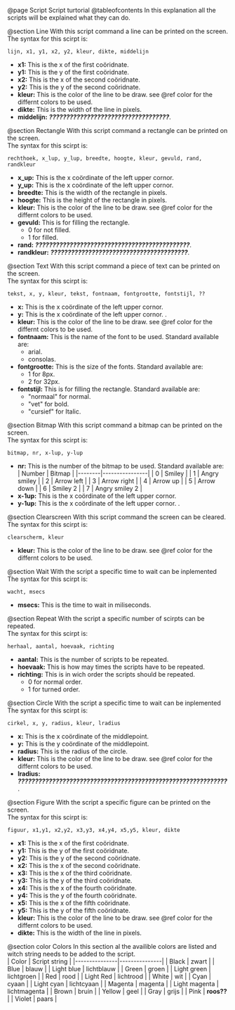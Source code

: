 @page Script Script turtorial
@tableofcontents
In this explanation all the scripts will be explained what they can do.  


@section Line
With this script command a line can be printed on the screen.  
The syntax for this scirpt is:  

    lijn, x1, y1, x2, y2, kleur, dikte, middelijn

- **x1:** This is the x of the first coöridnate.  
- **y1:** This is the y of the first coöridnate.  
- **x2:** This is the x of the second coöridnate.  
- **y2:** This is the y of the second coöridnate.  
- **kleur:** This is the color of the line to be draw. see @ref color for the differnt colors to be used.  
- **dikte:** This is the width of the line in pixels.  
- **middelijn:** ***???????????????????????????????????***. 



@section Rectangle
With this script command a rectangle can be printed on the screen.  
The syntax for this scirpt is:  

    rechthoek, x_lup, y_lup, breedte, hoogte, kleur, gevuld, rand, randkleur

- **x_up:** This is the x coördinate of the left upper cornor.  
- **y_up:** This is the x coördinate of the left upper cornor.  
- **breedte:** This is the width of the rectangle in pixels.  
- **hoogte:** This is the height of the rectangle in pixels.  
- **kleur:** This is the color of the line to be draw. see @ref color for the differnt colors to be used.  
- **gevuld:** This is for filling the rectangle.  
    - 0 for not filled.
    - 1 for filled.
- **rand:** ***?????????????????????????????????????????????***. 
- **randkleur:** ***????????????????????????????????????????***.



@section Text
With this script command a piece of text can be printed on the screen.  
The syntax for this scirpt is:  

    tekst, x, y, kleur, tekst, fontnaam, fontgrootte, fontstijl, ??

- **x:** This is the x coördinate of the left upper cornor.  
- **y:** This is the x coördinate of the left upper cornor.  .  
- **kleur:** This is the color of the line to be draw. see @ref color for the differnt colors to be used.  
- **fontnaam:** This is the name of the font to be used. Standard available are:  
    - arial.  
    - consolas.  
- **fontgrootte:** This is the size of the fonts. Standard available are:  
    - 1 for 8px.  
    - 2 for 32px.  
- **fontstijl:** This is for filling the rectangle. Standard available are:  
    - "normaal" for normal.
    - "vet" for bold.
    - "cursief" for Italic.

@section Bitmap
With this script command a bitmap can be printed on the screen.  
The syntax for this scirpt is:  

    bitmap, nr, x-lup, y-lup

- **nr:** This is the number of the bitmap to be used. Standard available are:  
| Number | Bitmap         |
|--------|----------------|
| 0      | Smiley         |
| 1      | Angry smiley   |
| 2      | Arrow left     |
| 3      | Arrow right    |
| 4      | Arrow up       |
| 5      | Arrow down     |
| 6      | Smiley 2       |
| 7      | Angry smiley 2 |
- **x-1up:** This is the x coördinate of the left upper cornor.  
- **y-1up:** This is the x coördinate of the left upper cornor.  .  

@section Clearscreen
With this script command the screen can be cleared.   
The syntax for this scirpt is:  

    clearscherm, kleur

- **kleur:** This is the color of the line to be draw. see @ref color for the differnt colors to be used.  

@section Wait
With the script a specific time to wait can be inplemented  
The syntax for this scirpt is:  

    wacht, msecs

- **msecs:** This is the time to wait in miliseconds.  

@section Repeat
With the script a specific number of scirpts can be repeated.  
The syntax for this scirpt is:  

    herhaal, aantal, hoevaak, richting

- **aantal:** This is the number of scripts to be repeated.  
- **hoevaak:** This is how may times the scripts have to be repeated.  
- **richting:** This is in wich order the scripts should be repeated.
    - 0 for normal order.
    - 1 for turned order.

@section Circle
With the script a specific time to wait can be inplemented  
The syntax for this scirpt is:  

    cirkel, x, y, radius, kleur, lradius

- **x:** This is the x coördinate of the middlepoint.   
- **y:** This is the y coördinate of the middlepoint.   
- **radius:** This is the radius of the circle.  
- **kleur:** This is the color of the line to be draw. see @ref color for the differnt colors to be used.  
- **lradius:** ***?????????????????????????????????????????????????????????????***.

@section Figure
With the script a specific figure can be printed on the screen.  
The syntax for this scirpt is:  

    figuur, x1,y1, x2,y2, x3,y3, x4,y4, x5,y5, kleur, dikte

- **x1:** This is the x of the first coöridnate.  
- **y1:** This is the y of the first coöridnate.  
- **y2:** This is the y of the second coöridnate.  
- **x2:** This is the x of the second coöridnate.  
- **x3:** This is the x of the third coöridnate.  
- **y3:** This is the y of the third coöridnate.  
- **x4:** This is the x of the fourth coöridnate.  
- **y4:** This is the y of the fourth coöridnate.  
- **x5:** This is the x of the fifth coöridnate.  
- **y5:** This is the y of the fifth coöridnate.  
- **kleur:** This is the color of the line to be draw. see @ref color for the differnt colors to be used.  
- **dikte:** This is the width of the line in pixels.  


@section color Colors
In this section al the availible colors are listed and witch string needs to be added to the script.  
| Color         | Script string |
|---------------|---------------|
| Black         | zwart         |
| Blue          | blauw         |
| Light blue    | lichtblauw    |
| Green         | groen         |
| Light green   | lichtgroen    |
| Red           | rood          |
| Light Red     | lichtrood     |
| White         | wit           |
| Cyan          | cyaan         |
| Light cyan    | lichtcyaan    |
| Magenta       | magenta       |
| Light magenta | lichtmagenta  |
| Brown         | bruin         |
| Yellow        | geel          |
| Gray          | grijs         |
| Pink          | **roos??**    |
| Violet        | paars         |
